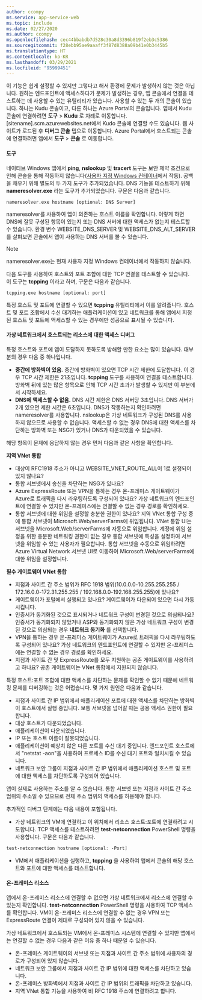 ```yaml
---
author: ccompy
ms.service: app-service-web
ms.topic: include
ms.date: 02/27/2020
ms.author: ccompy
ms.openlocfilehash: cec44bbabdb7d528c30a8d3396b819f2eb3c5386
ms.sourcegitcommit: f28ebb95ae9aaaff3f87d8388a09b41e0b3445b5
ms.translationtype: HT
ms.contentlocale: ko-KR
ms.lasthandoff: 03/29/2021
ms.locfileid: "95999451"
---
```

이 기능은 쉽게 설정할 수 있지만 그렇다고 해서 환경에 문제가 발생하지 않는 것은 아닙니다. 원하는 엔드포인트에 액세스하다가 문제가 발생하는 경우, 앱 콘솔에서 연결을 테스트하는 데 사용할 수 있는 유틸리티가 있습니다. 사용할 수 있는 두 개의 콘솔이 있습니다. 하나는 Kudu 콘솔이고, 다른 하나는 Azure Portal의 콘솔입니다. 앱에서 Kudu 콘솔에 연결하려면 **도구** > **Kudu** 로 차례로 이동합니다. [sitename].scm.azurewebsites.net에서 Kudo 콘솔에 연결할 수도 있습니다. 웹 사이트가 로드된 후 **디버그 콘솔** 탭으로 이동합니다. Azure Portal에서 호스트되는 콘솔에 연결하려면 앱에서 **도구** > **콘솔** 로 이동합니다.

#### <a name="tools"></a>도구
네이티브 Windows 앱에서 **ping**, **nslookup** 및 **tracert** 도구는 보안 제약 조건으로 인해 콘솔을 통해 작동하지 않습니다([사용자 지정 Windows 컨테이너](../articles/app-service/quickstart-custom-container.md)에서 작동). 공백을 채우기 위해 별도의 두 가지 도구가 추가되었습니다. DNS 기능을 테스트하기 위해 **nameresolver.exe** 라는 도구가 추가되었습니다. 구문은 다음과 같습니다.

```console
nameresolver.exe hostname [optional: DNS Server]
```

nameresolver를 사용하여 앱이 의존하는 호스트 이름을 확인합니다. 이렇게 하면 DNS에 잘못 구성된 항목이 있는지 또는 DNS 서버에 대한 액세스가 없는지 테스트할 수 있습니다. 환경 변수 WEBSITE_DNS_SERVER 및 WEBSITE_DNS_ALT_SERVER를 살펴보면 콘솔에서 앱이 사용하는 DNS 서버를 볼 수 있습니다.

> [!NOTE]
> nameresolver.exe는 현재 사용자 지정 Windows 컨테이너에서 작동하지 않습니다.
>

다음 도구를 사용하여 호스트와 포트 조합에 대한 TCP 연결을 테스트할 수 있습니다. 이 도구는 **tcpping** 이라고 하며, 구문은 다음과 같습니다.

```console
tcpping.exe hostname [optional: port]
```

특정 호스트 및 포트에 연결할 수 있으면 **tcpping** 유틸리티에서 이를 알려줍니다. 호스트 및 포트 조합에서 수신 대기하는 애플리케이션이 있고 네트워크를 통해 앱에서 지정된 호스트 및 포트에 액세스할 수 있는 경우에만 성공으로 표시될 수 있습니다.

#### <a name="debug-access-to-virtual-network-hosted-resources"></a>가상 네트워크에서 호스트되는 리소스에 대한 액세스 디버그
특정 호스트와 포트에 앱이 도달하지 못하도록 방해할 만한 요소는 많이 있습니다. 대부분의 경우 다음 중 하나입니다.

* **중간에 방화벽이 있음.** 중간에 방화벽이 있으면 TCP 시간 제한에 도달합니다. 이 경우 TCP 시간 제한은 21초입니다. **tcpping** 도구를 사용하여 연결을 테스트합니다. 방화벽 뒤에 있는 많은 항목으로 인해 TCP 시간 초과가 발생할 수 있지만 이 부분에서 시작하세요.
* **DNS에 액세스할 수 없음.** DNS 시간 제한은 DNS 서버당 3초입니다. DNS 서버가 2개 있으면 제한 시간은 6초입니다. DNS가 작동하는지 확인하려면 nameresolver를 사용합니다. nslookup은 가상 네트워크가 구성된 DNS를 사용하지 않으므로 사용할 수 없습니다. 액세스할 수 없는 경우 DNS에 대한 액세스를 차단하는 방화벽 또는 NSG가 있거나 DNS가 다운되었을 수 있습니다.

해당 항목이 문제에 응답하지 않는 경우 먼저 다음과 같은 사항을 확인합니다.

**지역 VNet 통합**
* 대상이 RFC1918 주소가 아니고 WEBSITE_VNET_ROUTE_ALL이 1로 설정되어 있지 않나요?
* 통합 서브넷에서 송신을 차단하는 NSG가 있나요?
* Azure ExpressRoute 또는 VPN을 통하는 경우 온-프레미스 게이트웨이가 Azure로 트래픽을 다시 라우팅하도록 구성되어 있나요? 가상 네트워크의 엔드포인트에 연결할 수 있지만 온-프레미스에는 연결할 수 없는 경우 경로를 확인하세요.
* 통합 서브넷에 대한 위임을 설정할 충분한 권한이 있나요? 지역 VNet 통합 구성 중에 통합 서브넷이 Microsoft.Web/serverFarms에 위임됩니다. VNet 통합 UI는 서브넷을 Microsoft.Web/serverFarms에 자동으로 위임합니다. 계정에 위임 설정을 위한 충분한 네트워킹 권한이 없는 경우 통합 서브넷에 특성을 설정하여 서브넷을 위임할 수 있는 사용자가 필요합니다. 통합 서브넷을 수동으로 위임하려면 Azure Virtual Network 서브넷 UI로 이동하여 Microsoft.Web/serverFarms에 대한 위임을 설정합니다.

**필수 게이트웨이 VNet 통합**
* 지점과 사이트 간 주소 범위가 RFC 1918 범위(10.0.0.0-10.255.255.255 / 172.16.0.0-172.31.255.255 / 192.168.0.0-192.168.255.255)에 있나요?
* 게이트웨이가 포털에서 실행되고 있나요? 게이트웨이가 다운되어 있으면 다시 가동시킵니다.
* 인증서가 동기화된 것으로 표시되거나 네트워크 구성이 변경된 것으로 의심되나요?  인증서가 동기화되지 않았거나 ASP와 동기화되지 않은 가상 네트워크 구성이 변경된 것으로 의심되는 경우 **네트워크 동기화** 를 선택합니다.
* VPN을 통하는 경우 온-프레미스 게이트웨이가 Azure로 트래픽을 다시 라우팅하도록 구성되어 있나요? 가상 네트워크의 엔드포인트에 연결할 수 있지만 온-프레미스에는 연결할 수 없는 경우 경로를 확인하세요.
* 지점과 사이트 간 및 ExpressRoute를 모두 지원하는 공존 게이트웨이를 사용하려고 하나요? 공존 게이트웨이는 VNet 통합에서 지원되지 않습니다.

특정 호스트:포트 조합에 대한 액세스를 차단하는 문제를 확인할 수 없기 때문에 네트워킹 문제를 디버깅하는 것은 어렵습니다. 몇 가지 원인은 다음과 같습니다.

* 지점과 사이트 간 IP 범위에서 애플리케이션 포트에 대한 액세스를 차단하는 방화벽이 호스트에서 실행 중입니다. 보통 서브넷을 넘어갈 때는 공용 액세스 권한이 필요합니다.
* 대상 호스트가 다운되었습니다.
* 애플리케이션이 다운되었습니다.
* IP 또는 호스트 이름이 잘못되었습니다.
* 애플리케이션이 예상치 않은 다른 포트를 수신 대기 중입니다. 엔드포인트 호스트에서 "netstat -aon"을 사용하여 프로세스 ID를 수신 대기 포트와 일치시킬 수 있습니다.
* 네트워크 보안 그룹이 지점과 사이트 간 IP 범위에서 애플리케이션 호스트 및 포트에 대한 액세스를 차단하도록 구성되어 있습니다.

앱이 실제로 사용하는 주소를 알 수 없습니다. 통합 서브넷 또는 지점과 사이트 간 주소 범위의 주소일 수 있으므로 전체 주소 범위의 액세스를 허용해야 합니다.

추가적인 디버그 단계에는 다음 내용이 포함됩니다.

* 가상 네트워크의 VM에 연결하고 이 위치에서 리소스 호스트:포트에 연결하려고 시도합니다. TCP 액세스를 테스트하려면 **test-netconnection** PowerShell 명령을 사용합니다. 구문은 다음과 같습니다.

```powershell
test-netconnection hostname [optional: -Port]
```

* VM에서 애플리케이션을 실행하고, **tcpping** 을 사용하여 앱에서 콘솔의 해당 호스트와 포트에 대한 액세스를 테스트합니다.

#### <a name="on-premises-resources"></a>온-프레미스 리소스 ####

앱에서 온-프레미스 리소스에 연결할 수 없으면 가상 네트워크에서 리소스에 연결할 수 있는지 확인합니다. **test-netconnection** PowerShell 명령을 사용하여 TCP 액세스를 확인합니다. VM이 온-프레미스 리소스에 연결할 수 없는 경우 VPN 또는 ExpressRoute 연결이 제대로 구성되어 있지 않을 수 있습니다.

가상 네트워크에서 호스트되는 VM에서 온-프레미스 시스템에 연결할 수 있지만 앱에서는 연결할 수 없는 경우 다음과 같은 이유 중 하나 때문일 수 있습니다.

* 온-프레미스 게이트웨이의 서브넷 또는 지점과 사이트 간 주소 범위에 사용자의 경로가 구성되어 있지 않습니다.
* 네트워크 보안 그룹에서 지점과 사이트 간 IP 범위에 대한 액세스를 차단하고 있습니다.
* 온-프레미스 방화벽에서 지점과 사이트 간 IP 범위의 트래픽을 차단하고 있습니다.
* 지역 VNet 통합 기능을 사용하여 비 RFC 1918 주소에 연결하려고 합니다.
